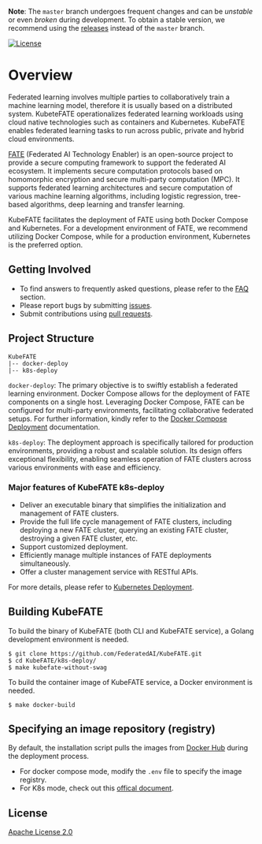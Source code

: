 **Note**: The `master` branch undergoes frequent changes and can be *unstable* or even *broken* during development. To obtain a stable version, we recommend using the [releases](https://github.com/FederatedAI/KubeFATE/releases) instead of the `master` branch.


[![License](https://img.shields.io/badge/License-Apache%202.0-blue.svg)](https://opensource.org/licenses/Apache-2.0)
# Overview
Federated learning involves multiple parties to collaboratively train a machine learning model, therefore it is usually based on a distributed system. KubeteFATE operationalizes federated learning workloads using cloud native technologies such as containers and Kubernetes. KubeFATE enables federated learning tasks to run across public, private and hybrid cloud environments.

[FATE](https://github.com/FederatedAI/FATE) (Federated AI Technology Enabler) is an open-source project to provide a secure computing framework to support the federated AI ecosystem. It implements secure computation protocols based on homomorphic encryption and secure multi-party computation (MPC). It supports federated learning architectures and secure computation of various machine learning algorithms, including logistic regression, tree-based algorithms, deep learning and transfer learning.

KubeFATE facilitates the deployment of FATE using both Docker Compose and Kubernetes. For a development environment of FATE, we recommend utilizing Docker Compose, while for a production environment, Kubernetes is the preferred option.

## Getting Involved
* To find answers to frequently asked questions, please refer to the [FAQ](https://github.com/FederatedAI/KubeFATE/wiki/KubeFATE#faqs) section.
* Please report bugs by submitting [issues](https://github.com/FederatedAI/KubeFATE/issues).
* Submit contributions using [pull requests](https://github.com/FederatedAI/KubeFATE/pulls).

## Project Structure
```
KubeFATE
|-- docker-deploy   
|-- k8s-deploy   
```
`docker-deploy`: The primary objective is to swiftly establish a federated learning environment. Docker Compose allows for the deployment of FATE components on a single host. Leveraging Docker Compose, FATE can be configured for multi-party environments, facilitating collaborative federated setups. For further information, kindly refer to the [Docker Compose Deployment](./docker-deploy/README.md) documentation.

`k8s-deploy`: The deployment approach is specifically tailored for production environments, providing a robust and scalable solution. Its design offers exceptional flexibility, enabling seamless operation of FATE clusters across various environments with ease and efficiency.

### Major features of KubeFATE k8s-deploy
  * Deliver an executable binary that simplifies the initialization and management of FATE clusters.
  * Provide the full life cycle management of FATE clusters, including deploying a new FATE cluster, querying an existing FATE cluster, destroying a given FATE cluster, etc.
  * Support customized deployment.
  * Efficiently manage multiple instances of FATE deployments simultaneously.
  * Offer a cluster management service with RESTful APIs.

For more details, please refer to [Kubernetes Deployment](./k8s-deploy/README.md).

## Building KubeFATE

To build the binary of KubeFATE (both CLI and KubeFATE service), a Golang development environment is needed.

```
$ git clone https://github.com/FederatedAI/KubeFATE.git
$ cd KubeFATE/k8s-deploy/
$ make kubefate-without-swag
```
To build the container image of KubeFATE service, a Docker environment is needed.

```
$ make docker-build
```

## Specifying an image repository (registry)
By default, the installation script pulls the images from [Docker Hub](https://hub.docker.com/u/federatedai) during the deployment process.
* For docker compose mode, modify the `.env` file to specify the image registry.
* For K8s mode, check out this [offical document](https://kubernetes.io/docs/tasks/configure-pod-container/pull-image-private-registry/).

## License
[Apache License 2.0](https://github.com/FederatedAI/FATE/blob/master/LICENSE)
